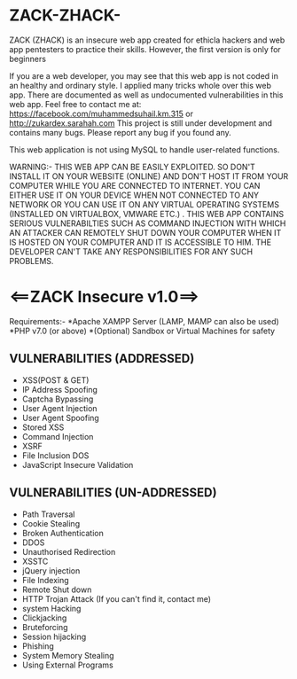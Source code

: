 # ZACK-ZHACK-
ZACK (ZHACK) is an insecure web app created for ethicla hackers and web app pentesters to practice their skills. However, the first version is only for beginners

If you are a web developer, you may see that this web app is not coded in an healthy and ordinary style. I applied many tricks whole over this web app. There are documented as well as undocumented vulnerabilities in this web app. Feel free to contact me at: https://facebook.com/muhammedsuhail.km.315 or http://zukardex.sarahah.com
This project is still under development and contains many bugs. Please report any bug if you found any. 

This web application is not using MySQL to handle user-related functions. 



WARNING:- THIS WEB APP CAN BE EASILY EXPLOITED. SO DON'T INSTALL IT ON YOUR WEBSITE (ONLINE) AND DON'T HOST IT FROM YOUR COMPUTER WHILE YOU ARE CONNECTED TO INTERNET. YOU CAN EITHER USE IT ON YOUR DEVICE WHEN NOT CONNECTED TO ANY NETWORK OR YOU CAN USE IT ON ANY VIRTUAL OPERATING SYSTEMS (INSTALLED ON VIRTUALBOX, VMWARE ETC.) . THIS WEB APP CONTAINS SERIOUS VULNERABILTIES SUCH AS COMMAND INJECTION WITH WHICH AN ATTACKER CAN REMOTELY SHUT DOWN YOUR COMPUTER WHEN IT IS HOSTED ON YOUR COMPUTER AND IT IS ACCESSIBLE TO HIM. THE DEVELOPER CAN'T TAKE ANY RESPONSIBILITIES FOR ANY SUCH PROBLEMS. 


#                           <==ZACK Insecure v1.0==>
Requirements:- 
 *Apache XAMPP Server (LAMP, MAMP can also be used)
 *PHP v7.0 (or above)
 *(Optional) Sandbox or Virtual Machines for safety

VULNERABILITIES (ADDRESSED)
---------------------------
* XSS(POST & GET)
* IP Address Spoofing 
* Captcha Bypassing
* User Agent Injection
* User Agent Spoofing
* Stored XSS
* Command Injection
* XSRF
* File Inclusion DOS
* JavaScript Insecure Validation

VULNERABILITIES (UN-ADDRESSED)
------------------------------
* Path Traversal
* Cookie Stealing
* Broken Authentication
* DDOS
* Unauthorised Redirection
* XSSTC
* jQuery injection
* File Indexing
* Remote Shut down
* HTTP Trojan Attack (If you can't find it, contact me)
* system Hacking
* Clickjacking
* Bruteforcing
* Session hijacking
* Phishing
* System Memory Stealing
* Using External Programs

